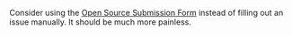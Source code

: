 Consider using the [Open Source Submission Form](https://git.corp.adobe.com/pages/OpenSourceAdvisoryBoard/opensource_submission)
instead of filling out an issue manually. It should be much more painless.
